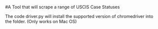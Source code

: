 #A Tool that will scrape a range of USCIS Case Statuses 

The code driver.py will install the supported version of chromedriver into the folder. (Only works on Mac OS)